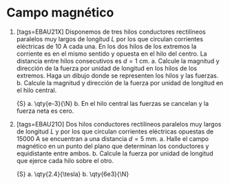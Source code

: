 # Campo magnético


1.  [tags=EBAU21X] Disponemos de tres hilos conductores rectilíneos paralelos muy
    largos de longitud $L$ por los que circulan corrientes eléctricas de 10 A cada una.
    En los dos hilos de los extremos la corriente es en el mismo sentido
    y opuesta en el hilo del centro. La distancia entre hilos consecutivos
    es $d = \qty{1}{\cm}$.
    a.  Calcule la magnitud y dirección de la fuerza por unidad de longitud en los hilos
        de los extremos. Haga un dibujo donde se representen los hilos y las fuerzas.
    b.  Calcule la magnitud y dirección de la fuerza por unidad de longitud en el
        hilo central.

    {S}
    a.  \qty{e-3}{\N}
    b.  En el hilo central las fuerzas se cancelan y la fuerza neta es cero.

1.  [tags=EBAU21O] Dos hilos conductores rectilíneos paralelos muy largos de longitud $L$ y por los que circulan corrientes
    eléctricas opuestas de 15000 A se encuentran a una distancia $d = \qty{5}{\mm}$.
    a.  Halle el campo magnético en un punto del plano que determinan los conductores
        y equidistante entre ambos.
    b.  Calcule la fuerza por unidad de longitud que ejerce cada hilo sobre el otro.

    {S}
    a.  \qty{2.4}{\tesla}
    b.  \qty{6e3}{\N}
